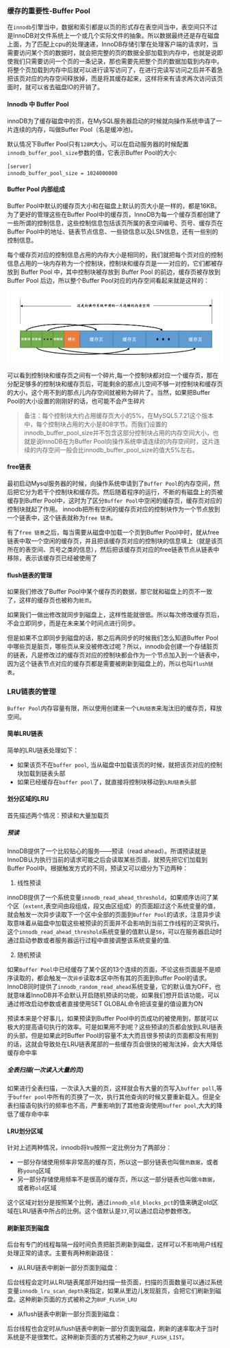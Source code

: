 ### 缓存的重要性-Buffer Pool

在`innodb`引擎当中，数据和索引都是以页的形式存在表空间当中，表空间只不过是InnoDB对文件系统上一个或几个实际文件的抽象。所以数据最终还是存在磁盘上面，为了匹配上cpu的处理速递，InnoDB存储引擎在处理客户端的请求时，当需要访问某个页的数据时，就会把完整的页的数据全部加载到内存中，也就是说即使我们只需要访问一个页的一条记录，那也需要先把整个页的数据加载到内存中。将整个页加载到内存中后就可以进行读写访问了，在进行完读写访问之后并不着急把该页对应的内存空间释放掉，而是将其缓存起来，这样将来有请求再次访问该页面时，就可以省去磁盘IO的开销了。

#### Innodb 中 Buffer Pool

innoDB为了缓存磁盘中的页，在MySQL服务器启动的时候就向操作系统申请了一片连续的内存，叫做Buffer Pool（名是缓冲池)。

默认情况下Buffer Pool只有`128M`大小。可以在启动服务器的时候配置`innodb_buffer_pool_size`参数的值，它表示Buffer Pool的大小:
```
[server]
innodb_buffer_pool_size = 1024000000
```

#### Buffer Pool 内部组成

Buffer Pool中默认的缓存页大小和在磁盘上默认的页大小是一样的，都是16KB。为了更好的管理这些在Buffer Pool中的缓存页，InnoDB为每一个缓存页都创建了一些所谓的控制信息，这些控制信息包括该页所属的表空间编号、页号、缓存页在Buffer Pool中的地址、链表节点信息、一些锁信息以及LSN信息，还有一些别的控制信息。

每个缓存页对应的控制信息占用的内存大小是相同的，我们就把每个页对应的控制信息占用的一块内存称为一个控制块，控制块和缓存页是一一对应的，它们都被存放到 Buffer Pool 中，其中控制块被存放到 Buffer Pool 的前边，缓存页被存放到 Buffer Pool 后边，所以整个Buffer Pool对应的内存空间看起来就是这样的：

![](../../images/mysql/buffer-pool.png)


可以看到控制块和缓存页之间有一个碎片,每一个控制块都对应一个缓存页，那在分配足够多的控制块和缓存页后，可能剩余的那点儿空间不够一对控制块和缓存页的大小，这个用不到的那点儿内存空间就被称为碎片了。当然，如果把Buffer Pool的大小设置的刚刚好的话，也可能不会产生碎片

> 备注：每个控制块大约占用缓存页大小的5%，在MySQL5.7.21这个版本中，每个控制块占用的大小是808字节。而我们设置的innodb_buffer_pool_size并不包含这部分控制块占用的内存空间大小，也就是说InnoDB在为Buffer Pool向操作系统申请连续的内存空间时，这片连续的内存空间一般会比innodb_buffer_pool_size的值大5%左右。

#### free链表

最初启动Mysql服务器的时候，向操作系统申请到了`Buffer Pool`的内存空间，然后把它分为若干个控制块和缓存页。然后随着程序的运行，不断的有磁盘上的页被缓存到Buffer Pool中，这时为了区分`Buffer Pool`中空闲的缓存页，缓存页对应的控制块就起了作用。
innodb把所有空闲的缓存页对应的控制块作为一个节点放到一个链表中，这个链表就称为`free 链表`。

有了`free 链表`之后，每当需要从磁盘中加载一个页到Buffer Pool中时，就从free链表中取一个空闲的缓存页，并且把该缓存页对应的控制块的信息填上（就是该页所在的表空间、页号之类的信息），然后把该缓存页对应的free链表节点从链表中移除，表示该缓存页已经被使用了

#### flush链表的管理

如果我们修改了Buffer Pool中某个缓存页的数据，那它就和磁盘上的页不一致了，这样的缓存页也被称为`脏页`。

如果我们一做出修改就同步到磁盘上，这样性能就很低。所以每次修改缓存页后，不会立即同步，而是在未来某个时间点进行同步。

但是如果不立即同步到磁盘的话，那之后再同步的时候我们怎么知道Buffer Pool中哪些页是脏页，哪些页从来没被修改过呢？所以，innodb会创建一个存储脏页的链表，凡是修改过的缓存页对应的控制块都会作为一个节点加入到一个链表中，因为这个链表节点对应的缓存页都是需要被刷新到磁盘上的，所以也叫`flush链表`。


### LRU链表的管理

`Buffer Pool`内存容量有限，所以使用创建来一个`LRU链表`来淘汰旧的缓存页，释放空间。


#### 简单LRU链表

简单的LRU链表处理如下：
- 如果该页不在`buffer pool`, 当从磁盘中加载该页的时候，就把该页对应的控制块加载到链表头部
- 如果已经缓存在`buffer pool`了，就直接将控制块移动到`LRU链表`头部

#### 划分区域的LRU

首先描述两个情况：预读和大量加载页
##### 预读

InnoDB提供了一个比较贴心的服务——预读（read ahead）。所谓预读就是InnoDB认为执行当前的请求可能之后会读取某些页面，就预先把它们加载到Buffer Pool中。根据触发方式的不同，预读又可以细分为下边两种：

1. 线性预读

innoDB提供了一个系统变量`innodb_read_ahead_threshold`，如果顺序访问了某个区（`extent`,表空间由段组成，段又由区组成）的页面超过这个系统变量的值，就会触发一次异步读取下一个区中全部的页面到`Buffer Pool`的请求，注意异步读取意味着从磁盘中加载这些被预读的页面并不会影响到当前工作线程的正常执行。这个`innodb_read_ahead_threshold`系统变量的值默认是`56`，可以在服务器启动时通过启动参数或者服务器运行过程中直接调整该系统变量的值.

2. 随机预读

如果`Buffer Pool`中已经缓存了某个区的13个连续的页面，不论这些页面是不是顺序读取的，都会触发一次`异步`读取本区中所有其的页面到Buffer Pool的请求。InnoDB同时提供了`innodb_random_read_ahead`系统变量，它的默认值为OFF，也就意味着InnoDB并不会默认开启随机预读的功能，如果我们想开启该功能，可以通过修改启动参数或者直接使用SET GLOBAL命令把该变量的值设置为ON



预读本来是个好事儿，如果预读到Buffer Pool中的页成功的被使用到，那就可以极大的提高语句执行的效率。可是如果用不到呢？这些预读的页都会放到LRU链表的头部，但是如果此时Buffer Pool的容量不太大而且很多预读的页面都没有用到的话，这就会导致处在LRU链表尾部的一些缓存页会很快的被淘汰掉，会大大降低缓存命中率

##### 全表扫描(一次读入大量的页)

如果进行全表扫描，一次读入大量的页，这样就会有大量的页写入`buffer poll`,等于`buffer pool`中所有的页换了一次，执行其他查询的时候又要重新载入。但是全表扫描语句执行的频率也不高，严重影响到了其他查询使用`buffer pool`,大大的降低了缓存命中率


#### LRU划分区域

针对上述两种情况，innodb将lru按照一定比例分为了两部分：
- 一部分存储使用频率非常高的缓存页，所以这一部分链表也叫做`热数据`，或者称`young`区域
- 另一部分存储使用频率不是很高的缓存页，所以这一部分链表也叫做`冷数据`，或者称`old`区域

这个区域对划分是按照某个比例，通过`innodb_old_blocks_pct`的值来确定old区域在LRU链表中所占的比例。这个值默认是`37`,可以通过启动参数修改。

#### 刷新脏页到磁盘

后台有专门的线程每隔一段时间负责把脏页刷新到磁盘，这样可以不影响用户线程处理正常的请求。主要有两种刷新路径：


- 从LRU链表中刷新一部分页面到磁盘：

后台线程会定时从LRU链表尾部开始扫描一些页面，扫描的页面数量可以通过系统变量`innodb_lru_scan_depth`来指定，如果从里边儿发现脏页，会把它们刷新到磁盘。这种刷新页面的方式被称之为`BUF_FLUSH_LRU`

- 从flush链表中刷新一部分页面到磁盘：

后台线程也会定时从flush链表中刷新一部分页面到磁盘，刷新的速率取决于当时系统是不是很繁忙。这种刷新页面的方式被称之为`BUF_FLUSH_LIST`。

